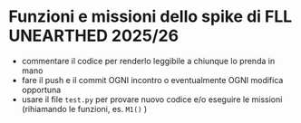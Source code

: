 # Funzioni e missioni dello spike di FLL UNEARTHED 2025/26

* commentare il codice per renderlo leggibile a chiunque lo prenda in mano
* fare il push e il commit OGNI incontro o eventualmente OGNI modifica opportuna
* usare il file `test.py` per provare nuovo codice e/o eseguire le missioni (rihiamando le funzioni, es. `M1()` )